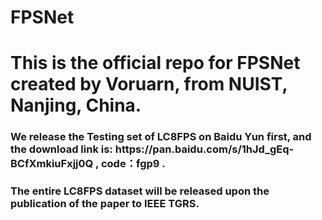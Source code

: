 # FPSNet
<h1>This is the official repo for FPSNet created by Voruarn, from NUIST, Nanjing, China. </h1>
<h3>We release the Testing set of LC8FPS on Baidu Yun first, and the download link is: https://pan.baidu.com/s/1hJd_gEq-BCfXmkiuFxjj0Q , code：fgp9 .</h3>
<h3>The entire LC8FPS dataset will be released upon the publication of the paper to IEEE TGRS.</h3>
